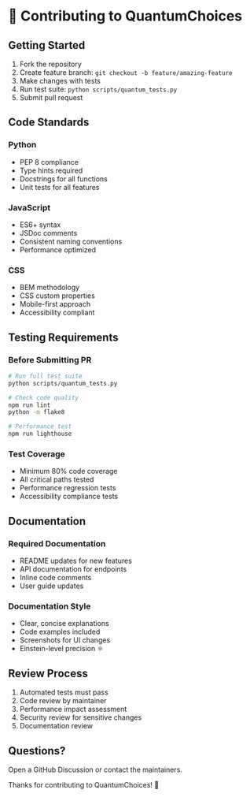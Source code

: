 # 🤝 Contributing to QuantumChoices

## Getting Started

1. Fork the repository
2. Create feature branch: `git checkout -b feature/amazing-feature`
3. Make changes with tests
4. Run test suite: `python scripts/quantum_tests.py`
5. Submit pull request

## Code Standards

### Python
- PEP 8 compliance
- Type hints required
- Docstrings for all functions
- Unit tests for all features

### JavaScript
- ES6+ syntax
- JSDoc comments
- Consistent naming conventions
- Performance optimized

### CSS
- BEM methodology
- CSS custom properties
- Mobile-first approach
- Accessibility compliant

## Testing Requirements

### Before Submitting PR
```bash
# Run full test suite
python scripts/quantum_tests.py

# Check code quality
npm run lint
python -m flake8

# Performance test
npm run lighthouse
```

### Test Coverage
- Minimum 80% code coverage
- All critical paths tested
- Performance regression tests
- Accessibility compliance tests

## Documentation

### Required Documentation
- README updates for new features
- API documentation for endpoints
- Inline code comments
- User guide updates

### Documentation Style
- Clear, concise explanations
- Code examples included
- Screenshots for UI changes
- Einstein-level precision ⚛️

## Review Process

1. Automated tests must pass
2. Code review by maintainer
3. Performance impact assessment
4. Security review for sensitive changes
5. Documentation review

## Questions?

Open a GitHub Discussion or contact the maintainers.

Thanks for contributing to QuantumChoices! 🧬
